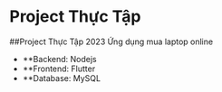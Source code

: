 # Project Thực Tập
 ##Project Thực Tập 2023
 Ứng dụng mua laptop online
 - **Backend: Nodejs
 - **Frontend: Flutter
 - **Database: MySQL
